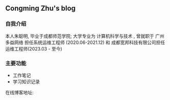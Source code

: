 ## Congming Zhu's blog 

### 自我介绍

本人朱聪明, 毕业于成都师范学院; 大学专业为 计算机科学与技术 , 曾就职于 广州多益网络 担任系统运维工程师 (2020.06-2021.12) 和 成都宽邦科技有限公司担任运维工程师(2023.03 - 至今)

### 主要功能

- 工作笔记
- 学习知识记录



在线博客地址: 

[https://cmzhu.cn]: https://cmzhu.cn

